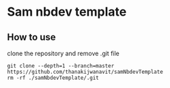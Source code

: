 # Sam nbdev template
## How to use

clone the repository and remove .git file

```
git clone --depth=1 --branch=master https://github.com/thanakijwanavit/samNbdevTemplate
rm -rf ./samNbdevTemplate/.git
```


